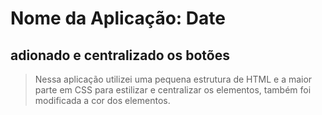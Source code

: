 # Nome da Aplicação: Date

## adionado e centralizado os botões

> Nessa aplicação utilizei uma pequena estrutura de HTML e a maior parte em CSS para estilizar e centralizar os elementos, também foi modificada a cor dos elementos.

